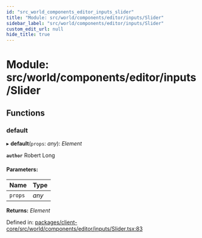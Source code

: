 ```yaml
---
id: "src_world_components_editor_inputs_slider"
title: "Module: src/world/components/editor/inputs/Slider"
sidebar_label: "src/world/components/editor/inputs/Slider"
custom_edit_url: null
hide_title: true
---
```


# Module: src/world/components/editor/inputs/Slider

## Functions

### default

▸ **default**(`props`: *any*): *Element*

**`author`** Robert Long

#### Parameters:

Name | Type |
:------ | :------ |
`props` | *any* |

**Returns:** *Element*

Defined in: [packages/client-core/src/world/components/editor/inputs/Slider.tsx:83](https://github.com/xr3ngine/xr3ngine/blob/65dfcf39a/packages/client-core/src/world/components/editor/inputs/Slider.tsx#L83)
